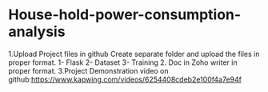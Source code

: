 # House-hold-power-consumption-analysis
1.Upload Project files in github
Create separate folder and upload the files in proper format.
    1- Flask 
    2- Dataset
    3- Training
2. Doc in Zoho writer in proper format.
3.Project Demonstration video on github:https://www.kapwing.com/videos/6254408cdeb2e100f4a7e94f
